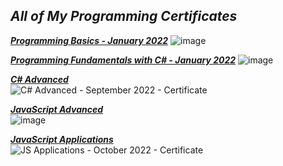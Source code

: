 ## *All of My Programming Certificates* ##

[***Programming Basics - January 2022***](https://github.com/JacksonJS12/Certificates/files/8502232/Programming.Basics.-.January.2022.-.Certificate.pdf)
![image](https://user-images.githubusercontent.com/99989417/173139966-b10edbf0-2e48-4707-a7d3-03e2c091fd0e.png)

[***Programming Fundamentals with C# - January 2022***](https://github.com/JacksonJS12/Certificates/files/8502234/Programming.Fundamentals.with.C.-.January.2022.-.Certificate.pdf)
![image](https://user-images.githubusercontent.com/99989417/173140107-78222648-7417-4283-9279-6455c626cc20.png)

[***C# Advanced***](https://github.com/JacksonJS12/Certificates/blob/main/C%23%20Advanced%20-%20September%202022%20-%20Certificate.pdf)</br>
![C# Advanced - September 2022 - Certificate](https://user-images.githubusercontent.com/99989417/208267658-d264b9f6-4066-4077-8171-20fb73f6dc69.jpeg)

[***JavaScript Advanced***](https://github.com/JacksonJS12/Certificates/blob/main/JS%20Advanced%20-%20September%202022%20-%20Certificate.pdf) </br>
![image](https://user-images.githubusercontent.com/99989417/198353708-f29a4898-b388-4ef7-bc11-a2f2ea7fe3df.png)

[***JavaScript Applications***](https://github.com/JacksonJS12/Certificates/blob/main/JS%20Applications%20-%20October%202022%20-%20Certificate.pdf)</br>
![JS Applications - October 2022 - Certificate](https://user-images.githubusercontent.com/99989417/208267662-c82c358e-8c08-4f51-8a00-f387afc74a77.jpeg)


